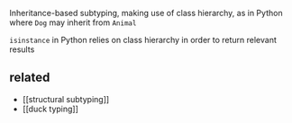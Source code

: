 Inheritance-based subtyping, making use of class hierarchy, as in Python where `Dog` may inherit from `Animal`

`isinstance` in Python relies on class hierarchy in order to return relevant results

## related

- [[structural subtyping]]
- [[duck typing]]
